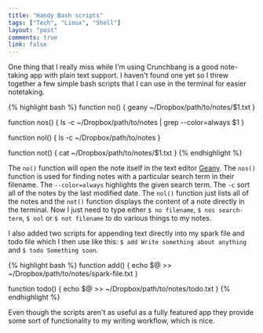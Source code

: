 ```yaml
---
title: "Handy Bash scripts"
tags: ["Tech", "Linux", "Shell"]
layout: "post"
comments: true
link: false
---
```


One thing that I really miss while I'm using Crunchbang is a good note-taking
app with plain text support. I haven't found one yet so I threw together a few
simple bash scripts that I can use in the terminal for easier notetaking.

{% highlight bash %}
function no() {
  geany ~/Dropbox/path/to/notes/$1.txt
}

function nos() {
  ls -c ~/Dropbox/path/to/notes | grep --color=always $1
}

function nol() {
  ls -c ~/Dropbox/path/to/notes
}

function not() {
  cat ~/Dropbox/path/to/notes/$1.txt
}
{% endhighlight %}

The `no()` function will open the note itself in the text editor
[Geany](http://www.geany.org/). The `nos()` function is used for finding notes
with a particular search term in their filename. The `--color=always` highlights
the given search term. The `-c` sort all of the notes by the last modified date.
The `nol()` function just lists all of the notes and the `not()` function
displays the content of a note directly in the terminal. Now I just need to type
either `$ no filename`, `$ nos search-term`, `$ nol` or `$ not filename` to do
various things to my notes.

I also added two scripts for appending text directly into my spark file and todo
file which I then use like this: `$ add Write something about anything` and `$
todo Something soon`.

{% highlight bash %}
function add() {
  echo $@ >> ~/Dropbox/path/to/notes/spark-file.txt
}

function todo() {
  echo $@ >> ~/Dropbox/path/to/notes/todo.txt
}
{% endhighlight %}

Even though the scripts aren't as useful as a fully featured app they provide
some sort of functionality to my writing workflow, which is nice.
